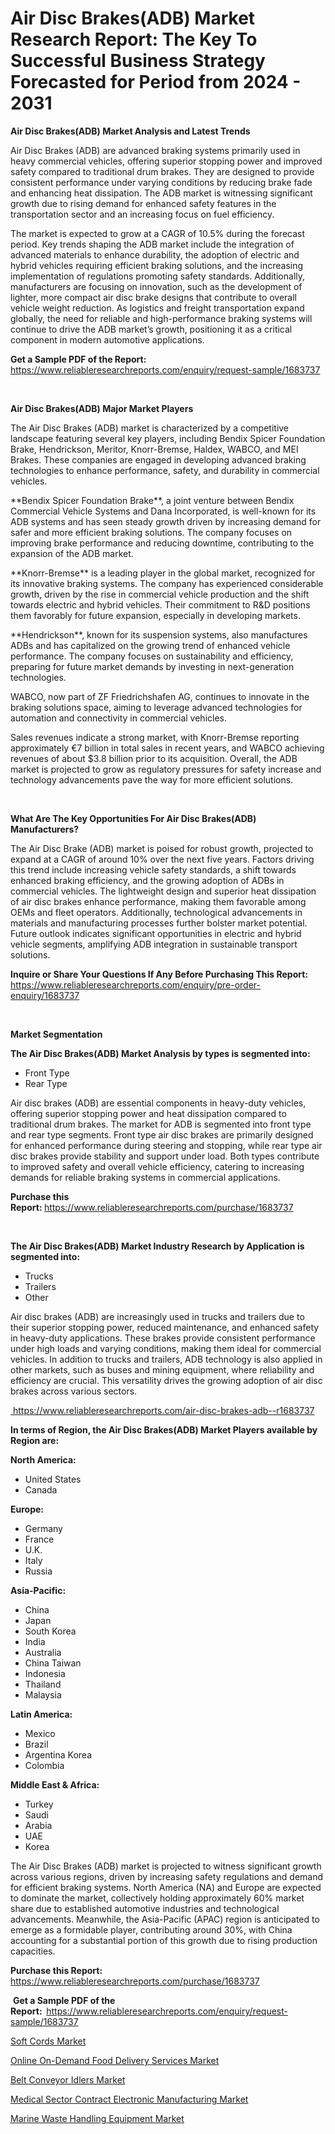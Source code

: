 <p><h1>Air Disc Brakes(ADB) Market Research Report: The Key To Successful Business Strategy Forecasted for Period from 2024 - 2031</h1></p><p><strong>Air Disc Brakes(ADB) Market Analysis and Latest Trends</strong></p>
<p><p>Air Disc Brakes (ADB) are advanced braking systems primarily used in heavy commercial vehicles, offering superior stopping power and improved safety compared to traditional drum brakes. They are designed to provide consistent performance under varying conditions by reducing brake fade and enhancing heat dissipation. The ADB market is witnessing significant growth due to rising demand for enhanced safety features in the transportation sector and an increasing focus on fuel efficiency.</p><p>The market is expected to grow at a CAGR of 10.5% during the forecast period. Key trends shaping the ADB market include the integration of advanced materials to enhance durability, the adoption of electric and hybrid vehicles requiring efficient braking solutions, and the increasing implementation of regulations promoting safety standards. Additionally, manufacturers are focusing on innovation, such as the development of lighter, more compact air disc brake designs that contribute to overall vehicle weight reduction. As logistics and freight transportation expand globally, the need for reliable and high-performance braking systems will continue to drive the ADB market’s growth, positioning it as a critical component in modern automotive applications.</p></p>
<p><strong>Get a Sample PDF of the Report:&nbsp;</strong> <a href="https://www.reliableresearchreports.com/enquiry/request-sample/1683737?utm_campaign=1479&utm_medium=2&utm_source=Github&utm_content=ia&utm_term=15102024&utm_id=air-disc-brakesadb">https://www.reliableresearchreports.com/enquiry/request-sample/1683737</a></p>
<p>&nbsp;</p>
<p><strong>Air Disc Brakes(ADB) Major Market Players</strong></p>
<p><p>The Air Disc Brakes (ADB) market is characterized by a competitive landscape featuring several key players, including Bendix Spicer Foundation Brake, Hendrickson, Meritor, Knorr-Bremse, Haldex, WABCO, and MEI Brakes. These companies are engaged in developing advanced braking technologies to enhance performance, safety, and durability in commercial vehicles.</p><p>**Bendix Spicer Foundation Brake**, a joint venture between Bendix Commercial Vehicle Systems and Dana Incorporated, is well-known for its ADB systems and has seen steady growth driven by increasing demand for safer and more efficient braking solutions. The company focuses on improving brake performance and reducing downtime, contributing to the expansion of the ADB market.</p><p>**Knorr-Bremse** is a leading player in the global market, recognized for its innovative braking systems. The company has experienced considerable growth, driven by the rise in commercial vehicle production and the shift towards electric and hybrid vehicles. Their commitment to R&D positions them favorably for future expansion, especially in developing markets.</p><p>**Hendrickson**, known for its suspension systems, also manufactures ADBs and has capitalized on the growing trend of enhanced vehicle performance. The company focuses on sustainability and efficiency, preparing for future market demands by investing in next-generation technologies.</p><p>WABCO, now part of ZF Friedrichshafen AG, continues to innovate in the braking solutions space, aiming to leverage advanced technologies for automation and connectivity in commercial vehicles.</p><p>Sales revenues indicate a strong market, with Knorr-Bremse reporting approximately €7 billion in total sales in recent years, and WABCO achieving revenues of about $3.8 billion prior to its acquisition. Overall, the ADB market is projected to grow as regulatory pressures for safety increase and technology advancements pave the way for more efficient solutions.</p></p>
<p>&nbsp;</p>
<p><strong>What Are The Key Opportunities For Air Disc Brakes(ADB) Manufacturers?</strong></p>
<p><p>The Air Disc Brake (ADB) market is poised for robust growth, projected to expand at a CAGR of around 10% over the next five years. Factors driving this trend include increasing vehicle safety standards, a shift towards enhanced braking efficiency, and the growing adoption of ADBs in commercial vehicles. The lightweight design and superior heat dissipation of air disc brakes enhance performance, making them favorable among OEMs and fleet operators. Additionally, technological advancements in materials and manufacturing processes further bolster market potential. Future outlook indicates significant opportunities in electric and hybrid vehicle segments, amplifying ADB integration in sustainable transport solutions.</p></p>
<p><strong>Inquire or Share Your Questions If Any Before Purchasing This Report:</strong> <a href="https://www.reliableresearchreports.com/enquiry/pre-order-enquiry/1683737?utm_campaign=1479&utm_medium=2&utm_source=Github&utm_content=ia&utm_term=15102024&utm_id=air-disc-brakesadb">https://www.reliableresearchreports.com/enquiry/pre-order-enquiry/1683737</a></p>
<p>&nbsp;</p>
<p><strong>Market Segmentation</strong></p>
<p><strong>The Air Disc Brakes(ADB) Market Analysis by types is segmented into:</strong></p>
<p><ul><li>Front Type</li><li>Rear Type</li></ul></p>
<p><p>Air disc brakes (ADB) are essential components in heavy-duty vehicles, offering superior stopping power and heat dissipation compared to traditional drum brakes. The market for ADB is segmented into front type and rear type segments. Front type air disc brakes are primarily designed for enhanced performance during steering and stopping, while rear type air disc brakes provide stability and support under load. Both types contribute to improved safety and overall vehicle efficiency, catering to increasing demands for reliable braking systems in commercial applications.</p></p>
<p><strong>Purchase this Report:&nbsp;</strong><a href="https://www.reliableresearchreports.com/purchase/1683737?utm_campaign=1479&utm_medium=2&utm_source=Github&utm_content=ia&utm_term=15102024&utm_id=air-disc-brakesadb">https://www.reliableresearchreports.com/purchase/1683737</a></p>
<p>&nbsp;</p>
<p><strong>The Air Disc Brakes(ADB) Market Industry Research by Application is segmented into:</strong></p>
<p><ul><li>Trucks</li><li>Trailers</li><li>Other</li></ul></p>
<p><p>Air disc brakes (ADB) are increasingly used in trucks and trailers due to their superior stopping power, reduced maintenance, and enhanced safety in heavy-duty applications. These brakes provide consistent performance under high loads and varying conditions, making them ideal for commercial vehicles. In addition to trucks and trailers, ADB technology is also applied in other markets, such as buses and mining equipment, where reliability and efficiency are crucial. This versatility drives the growing adoption of air disc brakes across various sectors.</p></p>
<p><a href="https://www.reliableresearchreports.com/air-disc-brakes-adb--r1683737?utm_campaign=1479&utm_medium=2&utm_source=Github&utm_content=ia&utm_term=15102024&utm_id=air-disc-brakesadb">&nbsp;https://www.reliableresearchreports.com/air-disc-brakes-adb--r1683737</a></p>
<p><strong>In terms of Region, the Air Disc Brakes(ADB) Market Players available by Region are:</strong></p>
<p>
    <p> <strong> North America: </strong>
        <ul>
            <li>United States</li>
            <li>Canada</li>
        </ul>
        </p> 
    <p> <strong> Europe: </strong>
        <ul>
            <li>Germany</li>
            <li>France</li>
            <li>U.K.</li>
            <li>Italy</li>
            <li>Russia</li>
        </ul>
        </p> 
    <p> <strong> Asia-Pacific: </strong>
        <ul>
            <li>China</li>
            <li>Japan</li>
            <li>South Korea</li>
            <li>India</li>
            <li>Australia</li>
            <li>China Taiwan</li>
            <li>Indonesia</li>
            <li>Thailand</li>
            <li>Malaysia</li>
        </ul>
        </p> 
    <p> <strong> Latin America: </strong>
        <ul>
            <li>Mexico</li>
            <li>Brazil</li>
            <li>Argentina Korea</li>
            <li>Colombia</li>
        </ul>
        </p> 
    <p> <strong> Middle East & Africa: </strong>
        <ul>
            <li>Turkey</li>
            <li>Saudi</li>
            <li>Arabia</li>
            <li>UAE</li>
            <li>Korea</li>
        </ul>
    </p>
    </p>
<p><p>The Air Disc Brakes (ADB) market is projected to witness significant growth across various regions, driven by increasing safety regulations and demand for efficient braking systems. North America (NA) and Europe are expected to dominate the market, collectively holding approximately 60% market share due to established automotive industries and technological advancements. Meanwhile, the Asia-Pacific (APAC) region is anticipated to emerge as a formidable player, contributing around 30%, with China accounting for a substantial portion of this growth due to rising production capacities.</p></p>
<p><strong>Purchase this Report: </strong><a href="https://www.reliableresearchreports.com/purchase/1683737?utm_campaign=1479&utm_medium=2&utm_source=Github&utm_content=ia&utm_term=15102024&utm_id=air-disc-brakesadb">https://www.reliableresearchreports.com/purchase/1683737</a></p>
<p>&nbsp;<strong>Get a Sample PDF of the Report:&nbsp;&nbsp;</strong><a href="https://www.reliableresearchreports.com/enquiry/request-sample/1683737?utm_campaign=1479&utm_medium=2&utm_source=Github&utm_content=ia&utm_term=15102024&utm_id=air-disc-brakesadb">https://www.reliableresearchreports.com/enquiry/request-sample/1683737</a></p>
<p><strong></strong></p>
<p><p><a href="https://www.linkedin.com/pulse/market-leaders-laggards-global-soft-cords-trends-forecast-mlidf?utm_campaign=1479&utm_medium=2&utm_source=Github&utm_content=ia&utm_term=15102024&utm_id=air-disc-brakesadb">Soft Cords Market</a></p><p><a href="https://www.linkedin.com/pulse/global-online-on-demand-food-delivery-services-industry-analysis-wimjf?utm_campaign=1479&utm_medium=2&utm_source=Github&utm_content=ia&utm_term=15102024&utm_id=air-disc-brakesadb">Online On-Demand Food Delivery Services Market</a></p><p><a href="https://www.linkedin.com/pulse/belt-conveyor-idlers-market-dynamics-application-types-emerging-tub9f?utm_campaign=1479&utm_medium=2&utm_source=Github&utm_content=ia&utm_term=15102024&utm_id=air-disc-brakesadb">Belt Conveyor Idlers Market</a></p><p><a href="https://github.com/marloy8/Market-Research-Report-List-6/blob/main/medical-sector-contract-electronic-manufacturing-market.md?utm_campaign=1479&utm_medium=2&utm_source=Github&utm_content=ia&utm_term=15102024&utm_id=air-disc-brakesadb">Medical Sector Contract Electronic Manufacturing Market</a></p><p><a href="https://www.linkedin.com/pulse/global-marine-waste-handling-equipment-market-product-types-ya6pf?utm_campaign=1479&utm_medium=2&utm_source=Github&utm_content=ia&utm_term=15102024&utm_id=air-disc-brakesadb">Marine Waste Handling Equipment Market</a></p></p>